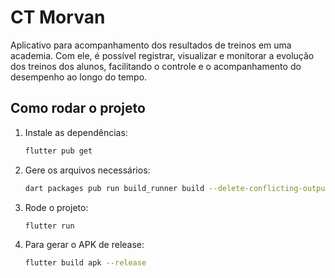 # CT Morvan

Aplicativo para acompanhamento dos resultados de treinos em uma academia. Com ele, é possível registrar, visualizar e monitorar a evolução dos treinos dos alunos, facilitando o controle e o acompanhamento do desempenho ao longo do tempo.

## Como rodar o projeto

1. Instale as dependências:
   ```sh
   flutter pub get
   ```

2. Gere os arquivos necessários:
   ```sh
   dart packages pub run build_runner build --delete-conflicting-outputs
   ```

3. Rode o projeto:
   ```sh
   flutter run
   ```

4. Para gerar o APK de release:
   ```sh
   flutter build apk --release
   ```
